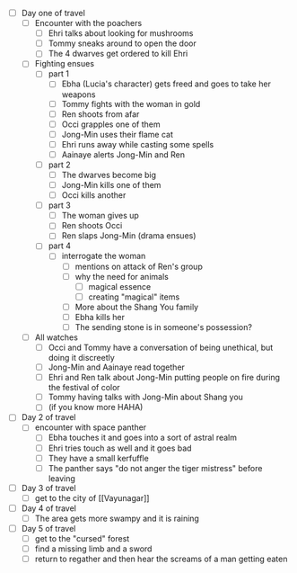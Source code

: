 - [ ] Day one of travel
	- [ ] Encounter with the poachers
		- [ ] Ehri talks about looking for mushrooms
		- [ ] Tommy sneaks around to open the door
		- [ ] The 4 dwarves get ordered to kill Ehri
	- [ ] Fighting ensues
		- [ ] part 1
			- [ ] Ebha (Lucia's character) gets freed and goes to take her weapons
			- [ ] Tommy fights with the woman in gold
			- [ ] Ren shoots from afar
			- [ ] Occi grapples one of them
			- [ ] Jong-Min uses their flame cat
			- [ ] Ehri runs away while casting some spells
			- [ ] Aainaye alerts Jong-Min and Ren
		- [ ] part 2
			- [ ] The dwarves become big
			- [ ] Jong-Min kills one of them
			- [ ] Occi kills another
		- [ ] part 3 
			- [ ] The woman gives up
			- [ ] Ren shoots Occi
			- [ ] Ren slaps Jong-Min (drama ensues)
		- [ ] part 4 
			- [ ] interrogate the woman
				- [ ] mentions on attack of Ren's group
				- [ ] why the need for animals
					- [ ] magical essence
					- [ ] creating "magical" items
				- [ ] More about the Shang You family
				- [ ] Ebha kills her
				- [ ] The sending stone is in someone's possession?
	- [ ] All watches 
		- [ ] Occi and Tommy have a conversation of being unethical, but doing it discreetly
		- [ ] Jong-Min and Aainaye read together
		- [ ] Ehri and Ren talk about Jong-Min putting people on fire during the festival of color
		- [ ] Tommy having talks with Jong-Min about Shang you
		- [ ] (if you know more HAHA)
- [ ] Day 2 of travel
	- [ ] encounter with space panther
		- [ ] Ebha touches it and goes into a sort of astral realm
		- [ ] Ehri tries touch as well and it goes bad
		- [ ] They have a small kerfuffle
		- [ ] The panther says "do not anger the tiger mistress" before leaving
- [ ] Day 3 of travel
	- [ ] get to the city of [[Vayunagar]]
- [ ] Day 4 of travel
	- [ ] The area gets more swampy and it is raining
- [ ] Day 5 of travel
	- [ ] get to the "cursed" forest 
	- [ ] find a missing limb and a sword
	- [ ] return to regather and then hear the screams of a man getting eaten